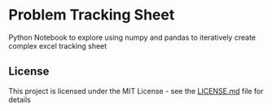 # Problem Tracking Sheet

Python Notebook to explore using numpy and pandas to iteratively create complex excel tracking sheet

## License

This project is licensed under the MIT License - see the [LICENSE.md](LICENSE.md) file for details
